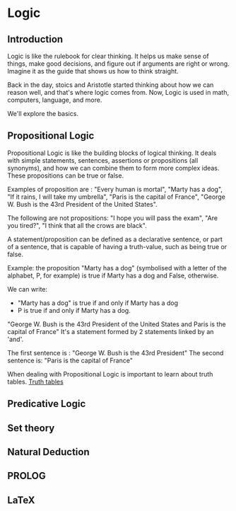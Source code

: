 # Logic

## Introduction

Logic is like the rulebook for clear thinking. It helps us make sense of things, make good decisions, and figure out if arguments are right or wrong. Imagine it as the guide that shows us how to think straight.

Back in the day, stoics and Aristotle started thinking about how we can reason well, and that's where logic comes from. Now, Logic is used in math, computers, language, and more.

We'll explore the basics.

## Propositional Logic

Propositional Logic is like the building blocks of logical thinking.
It deals with simple statements, sentences, assertions or propositions (all synonyms), and how we can combine them to form more complex ideas. These propositions can be true or false.

Examples of proposition are : "Every human is mortal", "Marty has a dog", "If it rains, I will take my umbrella", "Paris is the capital of France", "George W. Bush is the 43rd President of the United States".

The following are not propositions: "I hope you will pass the exam", "Are you tired?", "I think that all the crows are black".

A statement/proposition can be defined as a declarative sentence, or part of a sentence, that is capable of having a truth-value, such as being true or false.

Example: the proposition "Marty has a dog" (symbolised with a letter of the alphabet, P, for example) is true if Marty has a dog and False, otherwise.

We can write:

- "Marty has a dog" is true if and only if Marty has a dog
- P is true if and only if Marty has a dog.

"George W. Bush is the 43rd President of the United States and Paris is the capital of France" It's a statement formed by 2 statements linked by an 'and'.

The first sentence is : "George W. Bush is the 43rd President"
The second sentence is: "Paris is the capital of France"

When dealing with Propositional Logic is important to learn about truth tables.
[Truth tables](https://www.youtube.com/watch?v=i0XSMbegBPc)

## Predicative Logic

## Set theory

## Natural Deduction

## PROLOG

## LaTeX

